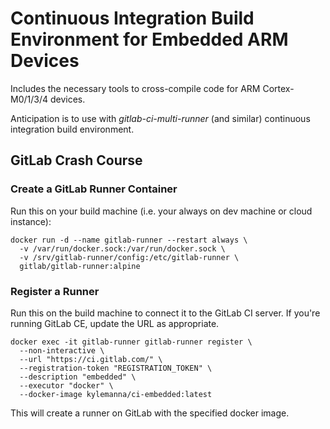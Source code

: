 # Continuous Integration Build Environment for Embedded ARM Devices

Includes the necessary tools to cross-compile code for ARM Cortex-M0/1/3/4 devices.

Anticipation is to use with *gitlab-ci-multi-runner* (and similar) continuous integration build environment.

## GitLab Crash Course

### Create a GitLab Runner Container

Run this on your build machine (i.e. your always on dev machine or cloud instance):

    docker run -d --name gitlab-runner --restart always \
      -v /var/run/docker.sock:/var/run/docker.sock \
      -v /srv/gitlab-runner/config:/etc/gitlab-runner \
      gitlab/gitlab-runner:alpine

### Register a Runner

Run this on the build machine to connect it to the GitLab CI server.  If you're running GitLab CE, update the URL as appropriate.

    docker exec -it gitlab-runner gitlab-runner register \
      --non-interactive \
      --url "https://ci.gitlab.com/" \
      --registration-token "REGISTRATION_TOKEN" \
      --description "embedded" \
      --executor "docker" \
      --docker-image kylemanna/ci-embedded:latest

This will create a runner on GitLab with the specified docker image.

